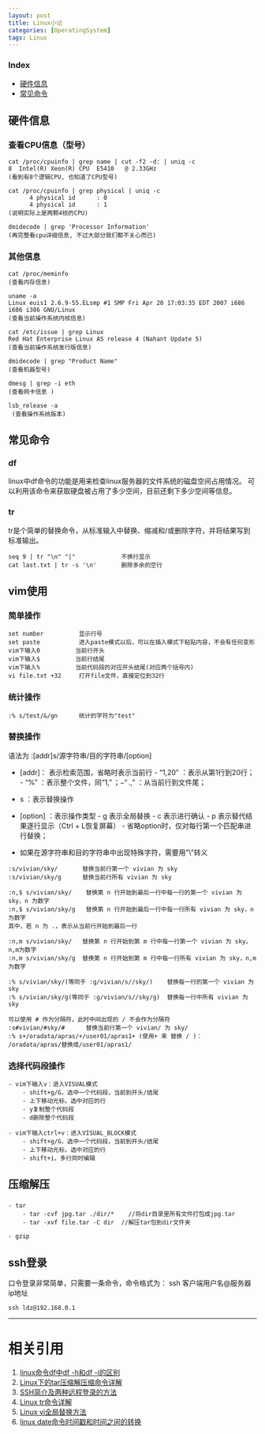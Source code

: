 ```yaml
---
layout: post
title: Linux小记
categories: [OperatingSystem]
tags: Linux
---
```


### Index
<!-- TOC -->
- [硬件信息](#硬件信息)
- [常见命令](#常见命令)
<!-- /TOC -->

## 硬件信息

### 查看CPU信息（型号）
```
cat /proc/cpuinfo | grep name | cut -f2 -d: | uniq -c
8  Intel(R) Xeon(R) CPU  E5410   @ 2.33GHz 
(看到有8个逻辑CPU, 也知道了CPU型号) 

cat /proc/cpuinfo | grep physical | uniq -c 
      4 physical id      : 0 
      4 physical id      : 1 
(说明实际上是两颗4核的CPU) 

dmidecode | grep 'Processor Information' 
(再完整看cpu详细信息, 不过大部分我们都不关心而已)
```

### 其他信息
```
cat /proc/meminfo 
(查看内存信息)

uname -a
Linux euis1 2.6.9-55.ELsmp #1 SMP Fri Apr 20 17:03:35 EDT 2007 i686 i686 i386 GNU/Linux 
(查看当前操作系统内核信息) 

cat /etc/issue | grep Linux
Red Hat Enterprise Linux AS release 4 (Nahant Update 5) 
(查看当前操作系统发行版信息) 

dmidecode | grep "Product Name" 
(查看机器型号)

dmesg | grep -i eth 
(查看网卡信息 )

lsb_release -a
 (查看操作系统版本)
```


## 常见命令

### df 
linux中df命令的功能是用来检查linux服务器的文件系统的磁盘空间占用情况。
可以利用该命令来获取硬盘被占用了多少空间，目前还剩下多少空间等信息。

### tr
tr是个简单的替换命令，从标准输入中替换、缩减和/或删除字符，并将结果写到标准输出。
```
seq 9 | tr "\n" "|"             不换行显示
cat last.txt | tr -s '\n'       删除多余的空行
```

## vim使用

### 简单操作
```
set number          显示行号
set paste           进入paste模式以后，可以在插入模式下粘贴内容，不会有任何变形
vim下输入0          当前行开头
vim下输入$          当前行结尾
vim下输入%          当前代码段的对应开头结尾(对应两个括号内)
vi file.txt +32     打开file文件，直接定位到32行
```

### 统计操作
```
:% s/test/&/gn      统计的字符为"test"
```

### 替换操作
语法为 :[addr]s/源字符串/目的字符串/[option]

- [addr]： 表示检索范围，省略时表示当前行
        - “1,20” ：表示从第1行到20行；
        - “%” ：表示整个文件，同“1,$”；
        - “.,$” ：从当前行到文件尾；
- s ：表示替换操作
- [option] ：表示操作类型
        - g 表示全局替换
        - c 表示进行确认
        - p 表示替代结果逐行显示（Ctrl + L恢复屏幕）
        - 省略option时，仅对每行第一个匹配串进行替换；

- 如果在源字符串和目的字符串中出现特殊字符，需要用”\”转义

```
:s/vivian/sky/       替换当前行第一个 vivian 为 sky
:s/vivian/sky/g      替换当前行所有 vivian 为 sky

:n,$ s/vivian/sky/    替换第 n 行开始到最后一行中每一行的第一个 vivian 为 sky，n 为数字
:n,$ s/vivian/sky/g   替换第 n 行开始到最后一行中每一行所有 vivian 为 sky，n 为数字
其中，若 n 为 .，表示从当前行开始到最后一行

:n,m s/vivian/sky/   替换第 n 行开始到第 m 行中每一行第一个 vivian 为 sky，n,m为数字
:n,m s/vivian/sky/g  替换第 n 行开始到第 m 行中每一行所有 vivian 为 sky，n,m为数字

:% s/vivian/sky/(等同于 :g/vivian/s//sky/)    替换每一行的第一个 vivian 为 sky
:% s/vivian/sky/g(等同于 :g/vivian/s//sky/g)  替换每一行中所有 vivian 为 sky

可以使用 # 作为分隔符，此时中间出现的 / 不会作为分隔符
:s#vivian/#sky/#      替换当前行第一个 vivian/ 为 sky/
:% s+/oradata/apras/+/user01/apras1+ (使用+ 来 替换 / )： /oradata/apras/替换成/user01/apras1/
```


### 选择代码段操作
```
- vim下输入v：进入VISUAL模式
    - shift+g/G，选中一个代码段，当前到开头/结尾
    - 上下移动光标，选中对应的行
    - y复制整个代码段
    - d删除整个代码段

- vim下输入ctrl+v：进入VISUAL_BLOCK模式
    - shift+g/G，选中一个代码段，当前到开头/结尾
    - 上下移动光标，选中对应的行
    - shift+i，多行同时编辑
```

## 压缩解压
### 
```
- tar
    - tar -cvf jpg.tar ./dir/*    //将dir目录里所有文件打包成jpg.tar
    - tar -xvf file.tar -C dir  //解压tar包到dir文件夹

- gzip
```


## ssh登录

口令登录非常简单，只需要一条命令，命令格式为： ssh 客户端用户名@服务器ip地址
```
ssh ldz@192.168.0.1
```



---
# 相关引用
1. [linux命令df中df -h和df -i的区别](https://www.cnblogs.com/jxhd1/p/6700300.html)
2. [Linux下的tar压缩解压缩命令详解](https://www.cnblogs.com/manong--/p/8012324.html)
3. [SSH简介及两种远程登录的方法](https://blog.csdn.net/li528405176/article/details/82810342)
4. [Linux tr命令详解](https://www.cnblogs.com/ftl1012/p/9251052.html)
5. [Linux vi全局替换方法](https://www.cnblogs.com/silentmuh/p/11095762.html)
6. [linux date命令时间戳和时间之间的转换](https://blog.csdn.net/orangleliu/article/details/46866165)